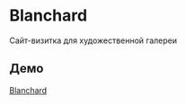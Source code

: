 # Blanchard
Сайт-визитка для художественной галереи


## Демо 
[Blanchard](https://tamaradzhahparova.github.io/blanchard/)
